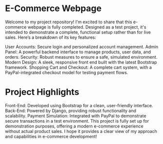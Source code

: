 <h1>E-Commerce Webpage</h1>
Welcome to my project repository! I'm excited to share that this e-commerce webpage is fully completed. Designed as a test project, it's intended to demonstrate a complete, functional setup rather than for live sales. Here’s a breakdown of its key features:

User Accounts: Secure login and personalized account management.
Admin Panel: A powerful backend interface to manage products, user data, and orders.
Security: Robust measures to ensure a safe, simulated environment.
Modern Design: A sleek, responsive front end built with the latest Bootstrap framework.
Shopping Cart and Checkout: A complete cart system, with a PayPal-integrated checkout model for testing payment flows.
<h1>Project Highlights</h1>
Front-End: Developed using Bootstrap for a clean, user-friendly interface.
Back-End: Powered by Django, providing robust functionality and scalability.
Payment Simulation: Integrated with PayPal to demonstrate secure transactions in a test environment.
This project is fully set up for demonstration purposes, offering a modern e-commerce experience without actual product sales. I hope it provides a clear view of my approach and capabilities in e-commerce development!
